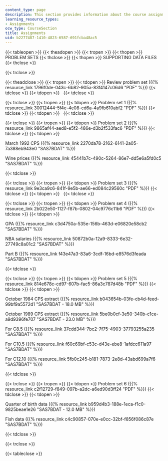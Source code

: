```yaml
---
content_type: page
description: This section provides information about the course assignments.
learning_resource_types:
- Assignments
ocw_type: CourseSection
title: Assignments
uid: b2277487-1410-4823-6587-691fcba48ac5
---
```


{{< tableopen >}}
{{< theadopen >}}
{{< tropen >}}
{{< thopen >}}
PROBLEM SETS
{{< thclose >}}
{{< thopen >}}
SUPPORTING DATA FILES
{{< thclose >}}

{{< trclose >}}

{{< theadclose >}}
{{< tropen >}}
{{< tdopen >}}
Review problem set ({{% resource_link 1796f0de-043c-6b82-905a-83f4147c06d6 "PDF" %}})
{{< tdclose >}}
{{< tdopen >}}
 
{{< tdclose >}}

{{< trclose >}}
{{< tropen >}}
{{< tdopen >}}
Problem set 1 ({{% resource_link 30012444-5f4e-4e08-cd6a-4a9fb610abf2 "PDF" %}})
{{< tdclose >}}
{{< tdopen >}}
 
{{< tdclose >}}

{{< trclose >}}
{{< tropen >}}
{{< tdopen >}}
Problem set 2 ({{% resource_link 9865af44-aed8-e5f2-486e-d3b2f533fac6 "PDF" %}})
{{< tdclose >}}
{{< tdopen >}}


March 1992 CPS ({{% resource_link 2270da78-2162-6141-2a05-7a388eb943e0 "SAS7BDAT" %}})

Wine prices ({{% resource_link 45441b7c-490c-5264-86e7-dd5e6a5fd0c5 "SAS7BDAT" %}})


{{< tdclose >}}

{{< trclose >}}
{{< tropen >}}
{{< tdopen >}}
Problem set 3 ({{% resource_link 9e3ca9c6-841f-9e5b-ae66-ed084c29560c "PDF" %}})
{{< tdclose >}}
{{< tdopen >}}
 
{{< tdclose >}}

{{< trclose >}}
{{< tropen >}}
{{< tdopen >}}
Problem set 4 ({{% resource_link 2b022e50-1127-f87b-0802-04c9776c11b6 "PDF" %}})
{{< tdclose >}}
{{< tdopen >}}


GPA ({{% resource_link c3d4750a-535e-156b-463d-e06820e58cb2 "SAS7BDAT" %}})

NBA salaries ({{% resource_link 50872b0a-12a9-8333-6e32-27749c8a01c2 "SAS7BDAT" %}})

Part B ({{% resource_link f43e47a3-83a6-3cdf-16bd-e8576d3feada "SAS7BDAT" %}})


{{< tdclose >}}

{{< trclose >}}
{{< tropen >}}
{{< tdopen >}}
Problem set 5 ({{% resource_link 814e678c-cd97-607b-fac5-86a3c787d48b "PDF" %}})
{{< tdclose >}}
{{< tdopen >}}


October 1984 CPS extract ({{% resource_link b043654b-03fe-cb4d-feed-99bf9a5572d1 "SAS7BDAT - 18.0 MB" %}})

October 1989 CPS extract ({{% resource_link 5be0b0cf-3e50-340b-c1ce-a9d9396fe707 "SAS7BDAT - 23.0 MB" %}})

For C8.5 ({{% resource_link 37cdd344-7bc2-7f75-4903-37793255a235 "SAS7BDAT" %}})

For C10.5 ({{% resource_link f60c69bf-c53c-d43e-ebe8-1afdcc611a97 "SAS7BDAT" %}})

For C12.10 ({{% resource_link 5fb0c245-b181-7873-2e8d-43abd699a7f6 "SAS7BDAT" %}})


{{< tdclose >}}

{{< trclose >}}
{{< tropen >}}
{{< tdopen >}}
Problem set 6 ({{% resource_link c2f12729-f849-097b-a2dc-a6ed90d3ff24 "PDF" %}})
{{< tdclose >}}
{{< tdopen >}}


Quarter of birth data ({{% resource_link b959d4b3-188e-1eca-f1c0-9825beae1e26 "SAS7BDAT - 12.0 MB" %}})

Fish data ({{% resource_link c4c90857-070e-e0cc-32bf-f856f086c87e "SAS7BDAT" %}})


{{< tdclose >}}

{{< trclose >}}

{{< tableclose >}}